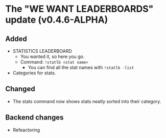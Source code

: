# The "WE WANT LEADERBOARDS" update (v0.4.6-ALPHA)

## Added
- STATISTICS LEADERBOARD
  - You wanted it, so here you go.
  - Command: `!statlb <stat name>`
    - You can find all the stat names with `!statlb -list`
- Categories for stats.

## Changed
- The stats command now shows stats neatly sorted into their category.

## Backend changes
- Refeactoring